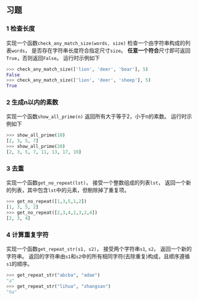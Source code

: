 ## 习题
### 1 检查长度
实现一个函数`check_any_match_size(words, size)`
检查一个由字符串构成的列表`words`，
是否存在字符串长度符合指定尺寸`size`。
**任意一个符合**尺寸即可返回`True`，否则返回`False`。
运行时示例如下
```python
>>> check_any_match_size(['lion', 'deer', 'bear'], 5)
False
>>> check_any_match_size(['lion', 'deer', 'sheep'], 5)
True
```

### 2 生成n以内的素数
实现一个函数`show_all_prime(n)`
返回所有大于等于2，小于n的素数。
运行时示例如下
```python
>>> show_all_prime(10)
[2, 3, 5, 7]
>>> show_all_prime(20)
[2, 3, 5, 7, 11, 13, 17, 19]
```

### 3 去重
实现一个函数`get_no_repeat(lst)`，
接受一个整数组成的列表`lst`，
返回一个新的列表，其中包含`lst`中的元素，但剔除掉了重复项。
```python
>>> get_no_repeat([1,3,5,1,2])
[1, 3, 5, 2]
>>> get_no_repeat([2,3,4,2,3,2,4])
[2, 3, 4]
```

### 4 计算重复字符
实现一个函数`get_repeat_str(s1, s2)`，
接受两个字符串`s1`, `s2`，
返回一个新的字符串。
返回的字符串由`s1`和`s2`中的所有相同字符(去除重复)构成，且顺序遵循`s1`的顺序。
```python
>>> get_repeat_str("abcba", "adae")
"a"
>>> get_repeat_str("lihua", "zhangsan")
"ha"
```
